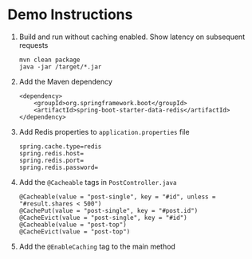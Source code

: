 # Demo Instructions

1. Build and run without caching enabled. Show latency on subsequent requests
    ```
    mvn clean package
    java -jar /target/*.jar
    ```
1. Add the Maven dependency
    ```
    <dependency>
        <groupId>org.springframework.boot</groupId>
        <artifactId>spring-boot-starter-data-redis</artifactId>
    </dependency>
    ```
1. Add Redis properties to `application.properties` file
    ```
    spring.cache.type=redis
    spring.redis.host=
    spring.redis.port=
    spring.redis.password=
    ```
1. Add the `@Cacheable` tags in `PostController.java`
    ```
    @Cacheable(value = "post-single", key = "#id", unless = "#result.shares < 500")
    @CachePut(value = "post-single", key = "#post.id")
    @CacheEvict(value = "post-single", key = "#id")
    @Cacheable(value = "post-top")
    @CacheEvict(value = "post-top")
    ```
1. Add the `@EnableCaching` tag to the main method